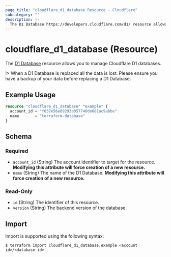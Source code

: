 ```yaml
---
page_title: "cloudflare_d1_database Resource - Cloudflare"
subcategory: ""
description: |-
  The D1 Database https://developers.cloudflare.com/d1/ resource allows you to manage Cloudflare D1 databases.
---
```


# cloudflare_d1_database (Resource)

The [D1 Database](https://developers.cloudflare.com/d1/) resource allows you to manage Cloudflare D1 databases.

!> When a D1 Database is replaced all the data is lost. Please ensure you have a backup of your data before replacing a D1 Database.


## Example Usage

```terraform
resource "cloudflare_d1_database" "example" {
  account_id = "f037e56e89293a057740de681ac9abbe"
  name       = "terraform-database"
}
```

<!-- schema generated by tfplugindocs -->
## Schema

### Required

- `account_id` (String) The account identifier to target for the resource. **Modifying this attribute will force creation of a new resource.**
- `name` (String) The name of the D1 Database. **Modifying this attribute will force creation of a new resource.**

### Read-Only

- `id` (String) The identifier of this resource.
- `version` (String) The backend version of the database.

## Import


Import is supported using the following syntax:

```shell
$ terraform import cloudflare_d1_database.example <account id>/<database id>
```

